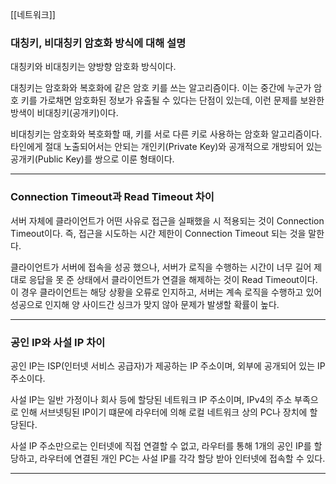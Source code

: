 [[네트워크]]

### 대칭키, 비대칭키 암호화 방식에 대해 설명

대칭키와 비대칭키는 양방향 암호화 방식이다.

대칭키는 암호화와 복호화에 같은 암호 키를 쓰는 알고리즘이다.
이는 중간에 누군가 암호 키를 가로채면 암호화된 정보가 유출될 수 있다는 단점이 있는데, 이런 문제를 보완한 방색이 비대칭키(공개키)이다.

비대칭키는 암호화와 복호화할 때, 키를 서로 다른 키로 사용하는 암호화 알고리즘이다.
타인에게 절대 노출되어서는 안되는 개인키(Private Key)와 공개적으로 개방되어 있는 공개키(Public Key)를 쌍으로 이룬 형태이다.


---
### Connection Timeout과 Read Timeout 차이

서버 자체에 클라이언트가 어떤 사유로 접근을 실패했을 시 적용되는 것이 Connection Timeout이다.
즉, 접근을 시도하는 시간 제한이 Connection Timeout 되는 것을 말한다.

클라이언트가 서버에 접속을 성공 했으나, 서버가 로직을 수행하는 시간이 너무 길어 제대로 응답을 못 준 상태에서 클라이언트가 연결을 해제하는 것이 Read Timeout이다.
이 경우 클라이언트는 해당 상황을 오류로 인지하고, 서버는 계속 로직을 수행하고 있어 성공으로 인지해 양 사이드간 싱크가 맞지 않아 문제가 발생할 확률이 높다.


---
### 공인 IP와 사설 IP 차이

공인 IP는 ISP(인터넷 서비스 공급자)가 제공하는 IP 주소이며, 외부에 공개되어 있는 IP 주소이다.

사설 IP는 일반 가정이나 회사 등에 할당된 네트워크 IP 주소이며, IPv4의 주소 부족으로 인해 서브넷팅된 IP이기 떄문에 라우터에 의해 로컬 네트워크 상의 PC나 장치에 할당된다.

사설 IP 주소만으로는 인터넷에 직접 연결할 수 없고, 라우터를 통해 1개의 공인 IP를 할당하고, 라우터에 연결된 개인 PC는 사설 IP를 각각 할당 받아 인터넷에 접속할 수 있다.


---
